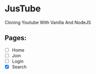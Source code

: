 # JusTube

Cloning Youtube With Vanilla And NodeJS

## Pages:

- [ ] Home
- [ ] Join
- [ ] Login
- [X] Search